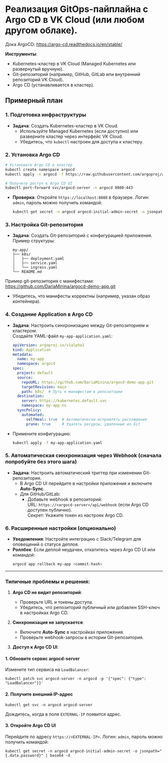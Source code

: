# Реализация GitOps-пайплайна с Argo CD в VK Cloud (или любом другом облаке). 

Дока ArgoCD: https://argo-cd.readthedocs.io/en/stable/

**Инструменты**:  
- Kubernetes-кластер в VK Cloud (Managed Kubernetes или развернутый вручную).  
- Git-репозиторий (например, GitHub, GitLab или внутренний репозиторий VK Cloud).  
- Argo CD (устанавливается в кластер).


## Примерный план

### **1. Подготовка инфраструктуры**
- **Задача**: Создать Kubernetes-кластер в VK Cloud.  
  - Используйте Managed Kubernetes (если доступно) или разверните кластер через интерфейс VK Cloud.  
  - Убедитесь, что `kubectl` настроен для доступа к кластеру.

### **2. Установка Argo CD**

```bash
# Установите Argo CD в кластер
kubectl create namespace argocd
kubectl apply -n argocd -f https://raw.githubusercontent.com/argoproj/argo-cd/stable/manifests/install.yaml

# Получите доступ к Argo CD UI
kubectl port-forward svc/argocd-server -n argocd 8080:443
```
- **Проверка**: Откройте `https://localhost:8080` в браузере. Логин: `admin`, пароль можно получить командой:
  ```bash
  kubectl get secret -n argocd argocd-initial-admin-secret -o jsonpath="{.data.password}" | base64 -d
  ```

### **3. Настройка Git-репозитория**
- **Задача**: Создать Git-репозиторий с конфигурацией приложения.  
  Пример структуры:
  ```
  my-app/
  ├── k8s/
  │   ├── deployment.yaml
  │   ├── service.yaml
  │   └── ingress.yaml
  └── README.md
  ```
Пример git-репозитория с манифестами: https://github.com/DariaMinina/argocd-demo-app.git

- Убедитесь, что манифесты корректны (например, указан образ контейнера).

### **4. Создание Application в Argo CD**
- **Задача**: Настроить синхронизацию между Git-репозиторием и кластером.  
  Создайте YAML-файл `my-app-application.yaml`:
  ```yaml
  apiVersion: argoproj.io/v1alpha1
  kind: Application
  metadata:
    name: my-app
    namespace: argocd
  spec:
    project: default
    source:
      repoURL: https://github.com/DariaMinina/argocd-demo-app.git
      targetRevision: main
      path: k8s/  # Путь к манифестам в репозитории
    destination:
      server: https://kubernetes.default.svc
      namespace: my-app-ns
    syncPolicy:
      automated:
        selfHeal: true  # Автоматически исправлять расхождения
        prune: true     # Удалять ресурсы, удаленные из Git
  ```
- Примените конфигурацию:
  ```bash
  kubectl apply -f my-app-application.yaml
  ```

### **5. Автоматическая синхронизация через Webhook** (сначала попробуйте без этого шага)
- **Задача**: Настроить автоматический триггер при изменении Git-репозитория.  
  - В Argo CD UI перейдите в настройки приложения и включите **Auto-Sync**.  
  - Для GitHub/GitLab:  
    - Добавьте webhook в репозиторий:  
      URL: `https://<argocd-server>/api/webhook` (если Argo CD доступен публично).  
      Секрет: Укажите токен из настроек Argo CD.  


### **6. Расширенные настройки (опционально)**
- **Уведомления**: Настройте интеграцию с Slack/Telegram для оповещений о статусе деплоя.  
- **Роллбек**: Если деплой неудачен, откатитесь через Argo CD UI или командой:
  ```bash
  argocd app rollback my-app <commit-hash>
  ```

---

### **Типичные проблемы и решения**:
1. **Argo CD не видит репозиторий**:  
   - Проверьте URL и токены доступа.  
   - Убедитесь, что репозиторий публичный или добавлен SSH-ключ в настройках Argo CD.  

2. **Синхронизация не запускается**:  
   - Включите **Auto-Sync** в настройках приложения.  
   - Проверьте webhook-запросы в истории Git-репозитория.  

3. **Доступ к Argo CD UI**:

#### **1. Обновите сервис argocd-server**
Измените тип сервиса на `LoadBalancer`:
```
kubectl patch svc argocd-server -n argocd -p '{"spec": {"type": "LoadBalancer"}}'
```
#### **2. Получите внешний IP-адрес**

```
kubectl get svc -n argocd argocd-server

```

Дождитесь, когда в поле `EXTERNAL-IP` появится адрес.

#### **3. Откройте Argo CD UI**

Перейдите по адресу `https://<EXTERNAL-IP>`. Логин: `admin`, пароль можно получить командой:

```
kubectl get secret -n argocd argocd-initial-admin-secret -o jsonpath="{.data.password}" | base64 -d
```
